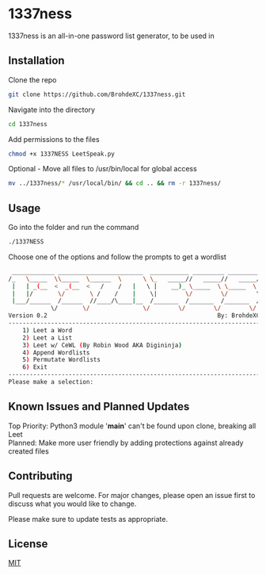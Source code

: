# 1337ness

1337ness is an all-in-one password list generator, to be used in

## Installation

Clone the repo

```bash
git clone https://github.com/BrohdeXC/1337ness.git
```

Navigate into the directory
```bash
cd 1337ness
```
Add permissions to the files
```bash
chmod +x 1337NESS LeetSpeak.py
```
Optional - Move all files to /usr/bin/local for global access
```bash
mv ../1337ness/* /usr/local/bin/ && cd .. && rm -r 1337ness/
```

## Usage

Go into the folder and run the command
```bash
./1337NESS
```
Choose one of the options and follow the prompts to get a wordlist
```bash
 ____________ ________________________  ___________ _________ _________
/_   \_____  \\_____  \______  \      \ \_   _____//   _____//   _____/
 |   | _(__  <  _(__  <   /    /   |   \ |    __)_ \_____  \ \_____  \ 
 |   |/       \/       \ /    /    |    \|        \/        \/        \
 |___/______  /______  //____/\____|__  /_______  /_______  /_______  /
            \/       \/               \/        \/        \/        \/ 
Version 0.2                                                By: BrohdeXC
-----------------------------------------------------------------------
    1) Leet a Word
    2) Leet a List
    3) Leet w/ CeWL (By Robin Wood AKA Digininja)
    4) Append Wordlists
    5) Permutate Wordlists
    6) Exit
-----------------------------------------------------------------------
Please make a selection:
```

## Known Issues and Planned Updates
Top Priority: Python3 module '__main__' can't be found upon clone, breaking all Leet  
Planned: Make more user friendly by adding protections against already created files

## Contributing

Pull requests are welcome. For major changes, please open an issue first
to discuss what you would like to change.

Please make sure to update tests as appropriate.

## License

[MIT](https://choosealicense.com/licenses/mit/)
